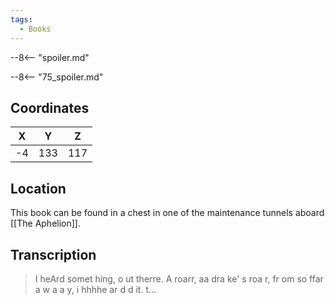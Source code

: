 ```yaml
---
tags:
  - Books
---
```


--8<-- "spoiler.md"

--8<-- "75_spoiler.md"

## Coordinates
| **X** | **Y** | **Z** |
| :---: | :---: | :---: |
|  -4   |  133  |  117  |

## Location
This book can be found in a chest in one of the maintenance tunnels aboard [[The Aphelion]].

## Transcription
> I heArd somet hing, o ut therre. A roarr, aa dra ke' s roa r, fr om so ffar a w a  a y, i hhhhe ar  d  d it. t...
